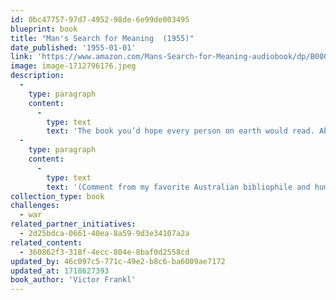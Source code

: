 ```yaml
---
id: 0bc47757-97d7-4952-98de-6e99de003495
blueprint: book
title: "Man's Search for Meaning  (1955)"
date_published: '1955-01-01'
link: 'https://www.amazon.com/Mans-Search-for-Meaning-audiobook/dp/B0006IU470/ref=sr_1_1?crid=2QCSKU9PCGBQJ&dib=eyJ2IjoiMSJ9.phUc2adLzv8edJKcJfYGiYmYQA_wfSFAPr6oNqdjFnYmt7SWN9z7L8MkQHHV_2cQ9e1OrAlIuJuRbEAKrG30GEW86C14mx6nKwAfj3lJKT-tB_ZuBuRLX8r9gWaXRr7fyiN7skb_1nM3RfS4y9Jd3jntaPVUEfCNrA7R2BFANYoT-4XFdZqjbW4v1y5RkFc2RZxRpgNinXAE0u9l_tmJhKnHjNFJPMrtB1QRrhxt4qM.SJ6wWBTRQmFSbQLWzOL_3cmeyxKOWnqtgkDtHS-jIlI&dib_tag=se&keywords=man%27s+search+for+meaning+by+viktor+frankl&qid=1712795986&sprefix=Man%27s+s%2Caps%2C171&sr=8-1'
image: image-1712796176.jpeg
description:
  -
    type: paragraph
    content:
      -
        type: text
        text: 'The book you’d hope every person on earth would read. About how even in the face of the unimaginable terror and inhumanity  --  the Holocaust  --  we still have a choice about how we respond. Here is Frankl’s own experience and conviction that we can still hold on to our dignity and humanity even when facing almost certain death.  '
  -
    type: paragraph
    content:
      -
        type: text
        text: '(Comment from my favorite Australian bibliophile and humanitarian, Jane Sloane. TB)'
collection_type: book
challenges:
  - war
related_partner_initiatives:
  - 2d25bdca-0661-40ea-8a59-9d3e34107a2a
related_content:
  - 360862f3-318f-4ecc-804e-8baf0d2558cd
updated_by: 46c097c5-771c-49e2-b8c6-ba6009ae7172
updated_at: 1718627393
book_author: 'Victor Frankl'
---
```

